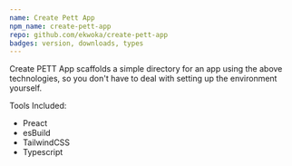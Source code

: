 ```yaml
---
name: Create Pett App
npm_name: create-pett-app
repo: github.com/ekwoka/create-pett-app
badges: version, downloads, types
---
```


Create PETT App scaffolds a simple directory for an app using the above technologies, so you don't have to deal with setting up the environment yourself.

Tools Included:

- Preact
- esBuild
- TailwindCSS
- Typescript

